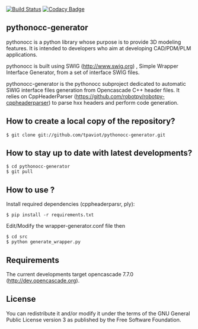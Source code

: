 [![Build Status](https://dev.azure.com/tpaviot/pythonocc-generator/_apis/build/status/tpaviot.pythonocc-generator?branchName=review%2Fazure)](https://dev.azure.com/tpaviot/pythonocc-generator/_build/latest?definitionId=11&branchName=review%2Fazure)
[![Codacy Badge](https://app.codacy.com/project/badge/Grade/512945885d214293995c482e31efd0d7)](https://www.codacy.com/gh/tpaviot/pythonocc-generator/dashboard?utm_source=github.com&amp;utm_medium=referral&amp;utm_content=tpaviot/pythonocc-generator&amp;utm_campaign=Badge_Grade)

pythonocc-generator
-------------------

pythonocc is a python library whose purpose is to provide 3D modeling
features. It is intended to developers who aim at developing
CAD/PDM/PLM applications.

pythonocc is built using SWIG (http://www.swig.org) ,
Simple Wrapper Interface Generator, from a set of interface SWIG files.

pythonocc-generator is the pythonocc subproject dedicated to automatic
SWIG interface files generation from Opencascade C++ header files. It relies on CppHeaderParser (https://github.com/robotpy/robotpy-cppheaderparser) to parse hxx headers and perform code generation.

How to create a local copy of the repository?
---------------------------------------------

    $ git clone git://github.com/tpaviot/pythonocc-generator.git

How to stay up to date with latest developments?
-------------------------------------------------

    $ cd pythonocc-generator
    $ git pull

How to use ?
------------

Install required dependencies (cppheaderparsr, ply):

    $ pip install -r requirements.txt

Edit/Modify the wrapper-generator.conf file then

    $ cd src
    $ python generate_wrapper.py

Requirements
------------
The current developments target opencascade 7.7.0 (http://dev.opencascade.org).


License
-------
You can redistribute it and/or modify it under the terms of the GNU
General Public License version 3 as published by the Free Software Foundation.

